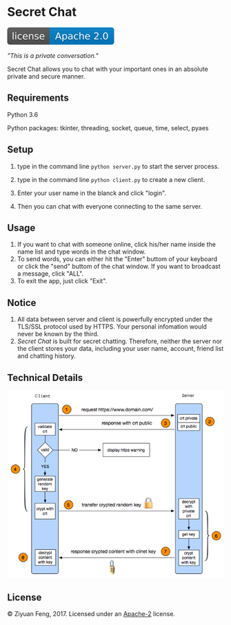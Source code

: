 # Secret Chat
[![GitHub license](./img/apache2.svg)]()

*"This is a private conversation."*

Secret Chat allows you to chat with your important ones in an absolute private and secure manner.

Requirements
------
Python 3.6

Python packages:
tkinter, threading, socket, queue, time, select, pyaes


Setup
------
1. type in the command line `python server.py` to start the server process.

2. type in the command line `python client.py` to create a new client.

3. Enter your user name in the blanck and click "login".

4. Then you can chat with everyone connecting to the same server.

Usage
------
1. If you want to chat with someone online, click his/her name inside the name list and type words in the chat window.
2. To send words, you can either hit the "Enter" buttom of your keyboard or click the "send" buttom of the chat window. If you want to broadcast a message, click "ALL".
3. To exit the app, just click "Exit".

Notice
------
1. All data between server and client is powerfully encrypted under the TLS/SSL protocol used by HTTPS. Your personal infomation would never be known by the third.
2. *Secret Chat* is built for secret chatting. Therefore, neither the server nor the client stores your data, including your user name, account, friend list and chatting history. 

Technical Details
------
![](./img/HTTPS.png)


License
-------
© Ziyuan Feng, 2017. Licensed under an [Apache-2](./LICENSE) license.
